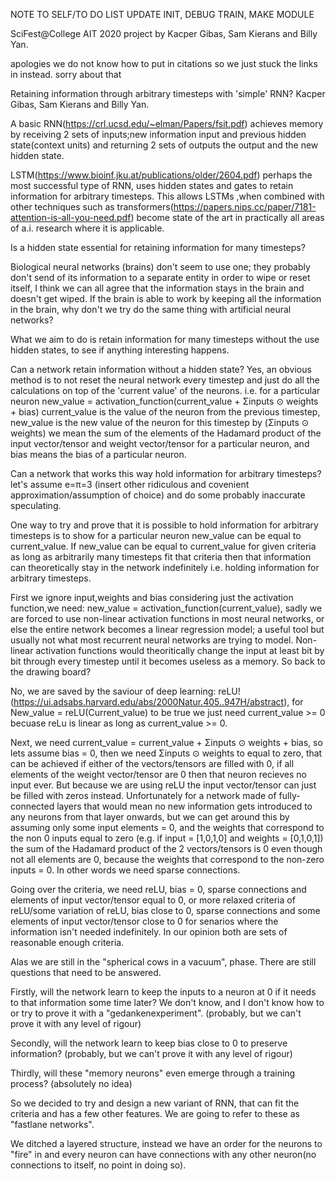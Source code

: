 NOTE TO SELF/TO DO LIST UPDATE INIT, DEBUG TRAIN, MAKE MODULE



SciFest@College AIT 2020 project by Kacper Gibas, Sam Kierans and Billy Yan.

apologies we do not know how to put in citations so we just stuck the links in instead. sorry about that


Retaining information through arbitrary timesteps with 'simple' RNN?
Kacper Gibas, Sam Kierans and Billy Yan.



A basic RNN(https://crl.ucsd.edu/~elman/Papers/fsit.pdf) achieves memory by receiving 2 sets of inputs;new information input and previous hidden state(context units) and returning 2 sets of outputs the output and the new hidden state.

LSTM(https://www.bioinf.jku.at/publications/older/2604.pdf) perhaps the most successful type of RNN, uses hidden states and gates to retain information for arbitrary timesteps. This allows LSTMs ,when combined with other techniques such as transformers(https://papers.nips.cc/paper/7181-attention-is-all-you-need.pdf) become state of the art in practically all areas of a.i. research where it is applicable.    

Is a hidden state essential for retaining information for many timesteps?

Biological neural networks (brains) don't seem to use one; they probably don't send of its information to a separate entity in order to wipe or reset itself, I think we can all agree that the information stays in the brain and doesn't get wiped. If the brain is able to work by keeping all the information in the brain, why don't we try do the same thing with artificial neural networks?

What we aim to do is retain information for many timesteps without the use hidden states, to see if anything interesting happens.

Can a network retain information without a hidden state?
Yes, an obvious method is to not reset the neural network every timestep and just do all the calculations on top of the 'current value' of the neurons.
i.e. for a particular neuron  new_value = activation_function(current_value + Σinputs ⊙ weights  + bias)
current_value is the value of the neuron from the previous timestep, new_value is the new value of the neuron for this timestep
by (Σinputs ⊙ weights) we mean the sum of the elements of the Hadamard product of the input vector/tensor and weight vector/tensor for a particular neuron, and bias means the bias of a particular neuron.

Can a network that works this way hold information for arbitrary timesteps?
let's assume e=π=3 (insert other ridiculous and covenient approximation/assumption of choice) and do some probably inaccurate speculating.

One way to try and prove that it is possible to hold information for arbitrary timesteps is to show for a particular neuron new_value can be equal to current_value. If new_value can be equal to current_value for given criteria as long as arbitrarily many timesteps fit that criteria then that information can theoretically stay in the network indefinitely i.e. holding information for arbitrary timesteps.

First we ignore input,weights and bias considering just the activation function,we need: new_value = activation_function(current_value), sadly we are forced to use non-linear activation functions in most neural networks, or else the entire network becomes a linear regression model; a useful tool but usually not what most recurrent neural networks are trying to model. Non-linear activation functions would theoritically change the input at least bit by bit through every timestep until it becomes useless as a memory. So back to the drawing board? 

No, we are saved by the saviour of deep learning: reLU!(https://ui.adsabs.harvard.edu/abs/2000Natur.405..947H/abstract), 
for New_value = reLU(Current_value) to be true we just need current_value >= 0 becuase reLu is linear as long as current_value >= 0.

Next, we need current_value = current_value + Σinputs ⊙ weights + bias, so lets assume bias = 0, then we need 
Σinputs ⊙ weights to equal to zero, that can be achieved if either of the vectors/tensors are filled with 0, if all elements of the weight vector/tensor are 0 then that neuron recieves no input ever. But because we are using reLU the input vector/tensor can just be filled with zeros instead. Unfortunately for a network made of fully-connected layers that would mean no new information gets introduced to any neurons from that layer onwards, but we can get around this by assuming only some input elements = 0, and the weights that correspond to the non 0 inputs equal to zero (e.g. if input = [1,0,1,0] and weights = [0,1,0,1]) the sum of the Hadamard product of the 2 vectors/tensors is 0 even though not all elements are 0, because the weights that correspond to the non-zero inputs = 0. 
In other words we need sparse connections.

Going over the criteria, we need reLU, bias = 0, sparse connections and elements of input vector/tensor equal to 0, or more relaxed criteria of reLU/some variation of reLU, bias close to 0, sparse connections and some elements of input vector/tensor close to 0 for senarios where the information isn't needed indefinitely. In our opinion both are sets of reasonable enough criteria.

Alas we are still in the "spherical cows in a vacuum", phase. There are still questions that need to be answered. 

Firstly, will the network learn to keep the inputs to a neuron at 0 if it needs to that information some time later? We don't know, and I don't know how to or try to prove it with a "gedankenexperiment". (probably, but we can't prove it with any level of rigour) 

Secondly, will the network learn to keep bias close to 0 to preserve information? (probably, but we can't prove it with any level of rigour)

Thirdly, will these "memory neurons" even emerge through a training process? (absolutely no idea)

So we decided to try and design a new variant of RNN, that can fit the criteria and has a few other features. We are going to refer to these as "fastlane networks".

We ditched a layered structure, instead we have an order for the neurons to "fire" in and every neuron can have connections with any other neuron(no connections to itself, no point in doing so).
